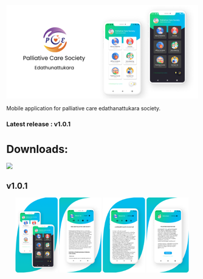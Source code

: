 <p align="center"><img  src="demo/logo.png"></p>



Mobile application for palliative care edathanattukara society.

### Latest release : v1.0.1

# Downloads:

<a href="https://play.google.com/store/apps/details?id=com.icodex.palliative_care"><img src="https://play.google.com/intl/en_us/badges/static/images/badges/en_badge_web_generic.png" width="15%"></a>


## v1.0.1

<p align="center"><img width="22%" height="25%" src="demo/screenshot1.png">         <img width="22%" height="25%" src="demo/screenshot2.png" >   <img width="22%" height="25%" src="demo/screenshot3.png">     <img width="22%" height="25%" src="demo/screenshot4.png" >    </p>


